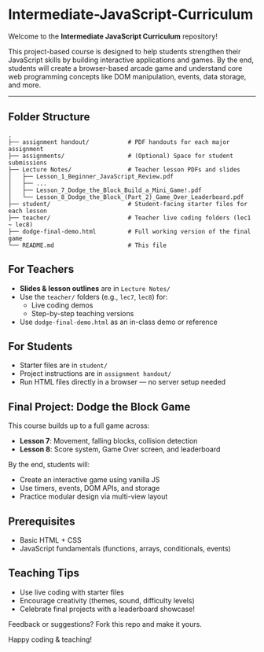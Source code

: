 # Intermediate-JavaScript-Curriculum

Welcome to the **Intermediate JavaScript Curriculum** repository!

This project-based course is designed to help students strengthen their JavaScript skills by building interactive applications and games. By the end, students will create a browser-based arcade game and understand core web programming concepts like DOM manipulation, events, data storage, and more.

---

## Folder Structure

```
.
├── assignment handout/           # PDF handouts for each major assignment
├── assignments/                  # (Optional) Space for student submissions
├── Lecture Notes/                # Teacher lesson PDFs and slides
│   ├── Lesson_1_Beginner_JavaScript_Review.pdf
│   ├── ...
│   ├── Lesson_7_Dodge_the_Block_Build_a_Mini_Game!.pdf
│   └── Lesson_8_Dodge_the_Block_(Part_2)_Game_Over_Leaderboard.pdf
├── student/                      # Student-facing starter files for each lesson
├── teacher/                      # Teacher live coding folders (lec1 ~ lec8)
├── dodge-final-demo.html         # Full working version of the final game
└── README.md                     # This file
```

## For Teachers

- **Slides & lesson outlines** are in `Lecture Notes/`
- Use the `teacher/` folders (e.g., `lec7`, `lec8`) for:
  - Live coding demos
  - Step-by-step teaching versions
- Use `dodge-final-demo.html` as an in-class demo or reference


## For Students

- Starter files are in `student/`
- Project instructions are in `assignment handout/`
- Run HTML files directly in a browser — no server setup needed


## Final Project: Dodge the Block Game

This course builds up to a full game across:

- **Lesson 7**: Movement, falling blocks, collision detection
- **Lesson 8**: Score system, Game Over screen, and leaderboard

By the end, students will:
- Create an interactive game using vanilla JS
- Use timers, events, DOM APIs, and storage
- Practice modular design via multi-view layout


## Prerequisites

- Basic HTML + CSS
- JavaScript fundamentals (functions, arrays, conditionals, events)


## Teaching Tips

- Use live coding with starter files
- Encourage creativity (themes, sound, difficulty levels)
- Celebrate final projects with a leaderboard showcase!


Feedback or suggestions? Fork this repo and make it yours.

Happy coding & teaching!
